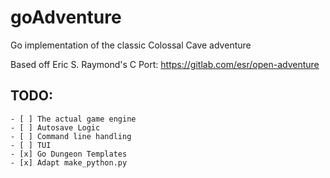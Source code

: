 # goAdventure
Go implementation of the classic Colossal Cave adventure

Based off Eric S. Raymond's C Port: https://gitlab.com/esr/open-adventure

## TODO:

    - [ ] The actual game engine
    - [ ] Autosave Logic
    - [ ] Command line handling
    - [ ] TUI
    - [x] Go Dungeon Templates
    - [x] Adapt make_python.py





